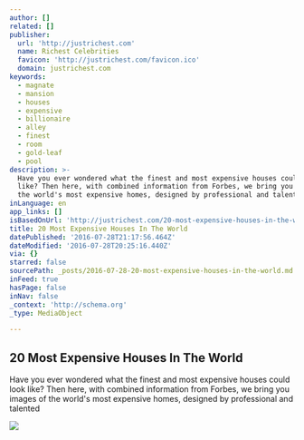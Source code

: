 ```yaml
---
author: []
related: []
publisher:
  url: 'http://justrichest.com'
  name: Richest Celebrities
  favicon: 'http://justrichest.com/favicon.ico'
  domain: justrichest.com
keywords:
  - magnate
  - mansion
  - houses
  - expensive
  - billionaire
  - alley
  - finest
  - room
  - gold-leaf
  - pool
description: >-
  Have you ever wondered what the finest and most expensive houses could look
  like? Then here, with combined information from Forbes, we bring you images of
  the world's most expensive homes, designed by professional and talented
inLanguage: en
app_links: []
isBasedOnUrl: 'http://justrichest.com/20-most-expensive-houses-in-the-world-and-their-owners/'
title: 20 Most Expensive Houses In The World
datePublished: '2016-07-28T21:17:56.464Z'
dateModified: '2016-07-28T20:25:16.440Z'
via: {}
starred: false
sourcePath: _posts/2016-07-28-20-most-expensive-houses-in-the-world.md
inFeed: true
hasPage: false
inNav: false
_context: 'http://schema.org'
_type: MediaObject

---
```

<article style=""><h1>20 Most Expensive Houses In The World</h1><p>Have you ever wondered what the finest and most expensive houses could look like? Then here, with combined information from Forbes, we bring you images of the world's most expensive homes, designed by professional and talented</p><img src="http://justrichest.com/wp-content/uploads/house1.jpg" /></article>